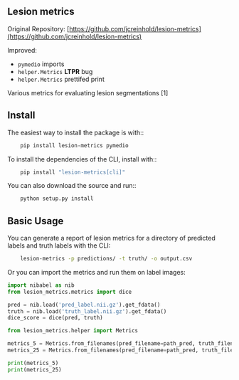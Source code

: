 ## Lesion metrics

Original Repository: [https://github.com/jcreinhold/lesion-metrics](https://github.com/jcreinhold/lesion-metrics)

Improved:

- `pymedio` imports
- `helper.Metrics` **LTPR** bug
- `helper.Metrics` prettifed print


Various metrics for evaluating lesion segmentations [1]

## Install

The easiest way to install the package is with::

```bash
    pip install lesion-metrics pymedio
```

To install the dependencies of the CLI, install with::

```bash
    pip install "lesion-metrics[cli]"
```

You can also download the source and run::

```bash
    python setup.py install
```

## Basic Usage

You can generate a report of lesion metrics for a directory of predicted labels and truth labels
with the CLI:

```bash
    lesion-metrics -p predictions/ -t truth/ -o output.csv
```

Or you can import the metrics and run them on label images:

```python
import nibabel as nib
from lesion_metrics.metrics import dice

pred = nib.load('pred_label.nii.gz').get_fdata()
truth = nib.load('truth_label.nii.gz').get_fdata()
dice_score = dice(pred, truth)
```

```python
from lesion_metrics.helper import Metrics

metrics_5 = Metrics.from_filenames(pred_filename=path_pred, truth_filename=path_true, iou_threshold=0.05)
metrics_25 = Metrics.from_filenames(pred_filename=path_pred, truth_filename=path_true, iou_threshold=0.25)

print(metrics_5)
print(metrics_25)

```

